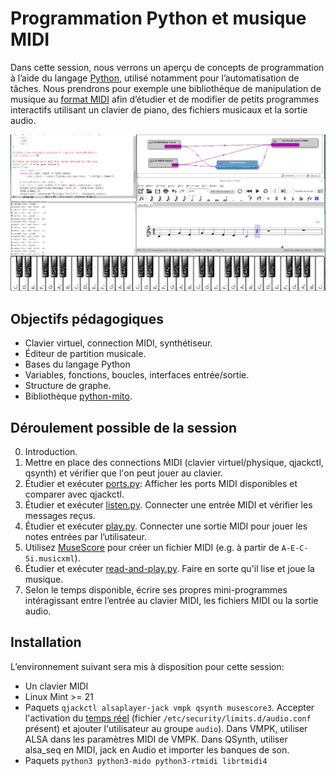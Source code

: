 # Programmation Python et musique MIDI

Dans cette session, nous verrons un aperçu de concepts de programmation à l’aide du langage [Python](https://fr.wikipedia.org/wiki/Python_(langage)), utilisé notamment pour l’automatisation de tâches. Nous prendrons pour exemple une bibliothèque de manipulation de musique au [format MIDI](https://fr.wikipedia.org/wiki/Musical_Instrument_Digital_Interface) afin d’étudier et de modifier de petits programmes interactifs utilisant un clavier de piano, des fichiers musicaux et la sortie audio.

![Capture d’écran](https://raw.githubusercontent.com/AECS-17/AECS-informatique/master/python-midi/capture.png)

## Objectifs pédagogiques

* Clavier virtuel, connection MIDI, synthétiseur.
* Éditeur de partition musicale.
* Bases du langage Python
* Variables, fonctions, boucles, interfaces entrée/sortie.
* Structure de graphe.
* Bibliothèque [python-mito](https://mido.readthedocs.io/en/latest/).

## Déroulement possible de la session

0. Introduction.
1. Mettre en place des connections MIDI (clavier virtuel/physique, qjackctl, qsynth) et vérifier que l'on peut jouer au clavier.
2. Étudier et exécuter [ports.py](https://github.com/AECS-17/AECS-informatique/blob/master/python-midi/ports.py): Afficher les ports MIDI disponibles et comparer avec qjackctl.
3. Étudier et exécuter [listen.py](https://github.com/AECS-17/AECS-informatique/blob/master/python-midi/listen.py). Connecter une entrée MIDI et vérifier les messages reçus.
4. Étudier et exécuter [play.py](https://github.com/AECS-17/AECS-informatique/blob/master/python-midi/play.py). Connecter une sortie MIDI pour jouer les notes entrées par l’utilisateur.
5. Utilisez [MuseScore](https://fr.wikipedia.org/wiki/MuseScore) pour créer un fichier MIDI (e.g. à partir de `A-E-C-Si.musicxml`).
6. Étudier et exécuter [read-and-play.py](https://github.com/AECS-17/AECS-informatique/blob/master/python-midi/read-and-play.py). Faire en sorte qu'il lise et joue la musique.
7. Selon le temps disponible, écrire ses propres mini-programmes intéragissant entre l’entrée au clavier MIDI, les fichiers MIDI ou la sortie audio.

## Installation

L’environnement suivant sera mis à disposition pour cette session:

* Un clavier MIDI
* Linux Mint >= 21
* Paquets `qjackctl alsaplayer-jack vmpk qsynth musescore3`. Accepter l'activation du [temps réel](https://fr.wikipedia.org/wiki/Syst%C3%A8me_d'exploitation_temps_r%C3%A9el) (fichier `/etc/security/limits.d/audio.conf` présent) et ajouter l'utilisateur au groupe `audio`). Dans VMPK, utiliser ALSA dans les paramètres MIDI de VMPK. Dans QSynth, utiliser alsa_seq en MIDI, jack en Audio et importer les banques de son.
* Paquets `python3 python3-mido python3-rtmidi librtmidi4`

